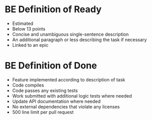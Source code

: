 # BE Definition of Ready
- Estimated
- Below 13 points
- Concise and unambiguous single-sentence description
- An additional paragraph or less describing the task if necessary
- Linked to an epic

# BE Definition of Done
- Feature implemented according to description of task
- Code compiles
- Code passes any existing tests
- Work submitted with additional logic tests where needed
- Update API documentation where needed
- No external dependencies that violate any licenses
- 500 line limit per pull request 